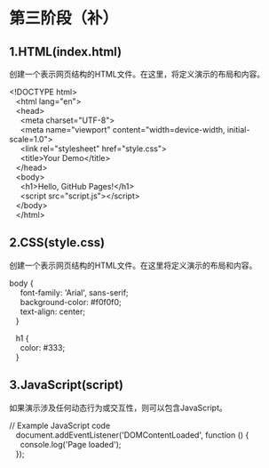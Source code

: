# **第三阶段（补）**

## 1.HTML(index.html)

创建一个表示网页结构的HTML文件。在这里，将定义演示的布局和内容。



&lt;!DOCTYPE html&gt;  
   &lt;html lang="en"&gt;  
   &lt;head&gt;  
     &lt;meta charset="UTF-8"&gt;  
     &lt;meta name="viewport" content="width=device-width, initial-scale=1.0"&gt;  
     &lt;link rel="stylesheet" href="style.css"&gt;  
     &lt;title&gt;Your Demo&lt;/title&gt;  
   &lt;/head&gt;  
   &lt;body&gt;  
     &lt;h1&gt;Hello, GitHub Pages!&lt;/h1&gt;  
     &lt;script src="script.js"&gt;&lt;/script&gt;  
   &lt;/body&gt;  
   &lt;/html&gt;

## 2.CSS(style.css)

创建一个表示网页结构的HTML文件。在这里将定义演示的布局和内容。



body {  
     font-family: 'Arial', sans-serif;  
     background-color: #f0f0f0;  
     text-align: center;  
   }  

   h1 {  
     color: #333;  
   }

## 3.JavaScript(script)

如果演示涉及任何动态行为或交互性，则可以包含JavaScript。



// Example JavaScript code  
   document.addEventListener('DOMContentLoaded', function () {  
     console.log('Page loaded');  
   });
